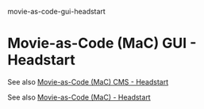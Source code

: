 movie-as-code-gui-headstart
# Movie-as-Code (MaC) GUI - Headstart

See also [Movie-as-Code (MaC) CMS - Headstart](https://github.com/vanHeemstraSystems/movie-as-code-cms-headstart)

See also [Movie-as-Code (MaC) - Headstart](https://github.com/vanHeemstraSystems/movie-as-code-headstart)
